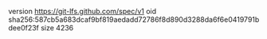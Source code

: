 version https://git-lfs.github.com/spec/v1
oid sha256:587cb5a683dcaf9bf819aedadd72786f8d890d3288da6f6e0419791bdee0f23f
size 4236
